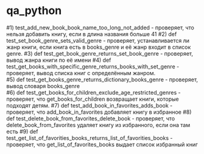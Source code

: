 # qa_python

#1) test_add_new_book_book_name_too_long_not_added - проверяет, что нельзя добавить книгу, если в длина названия больше 41 
#2) def test_set_book_genre_sets_valid_genre - проверяет, устанавливается ли жанр книги, если книга есть в books_genre и её жанр входит в список genre.
#3) def test_get_book_genre_returns_set_book_genre - проверяет, вывод жанра книги по её имени
#4) def test_get_books_with_specific_genre_returns_books_with_set_genre - проверяет, вывод списка книг с определённым жанром.  
#5) def test_get_books_genre_returns_dictionary_books_genre - проверяет, вывод словаря books_genre  
#6) def test_get_books_for_children_exclude_age_restricted_genres - проверяет, что get_books_for_children возвращает книги, которые подходят детям.
#7) def test_add_book_in_favorites_adds_book - проверяет, что add_book_in_favorites добавляет книгу в избранное 
#8) def test_delete_book_from_favorites_delete_book - проверяет, что delete_book_from_favorites удаляет книгу из избранного, если она там есть
#9) def test_get_list_of_favorities_books_returns_list_of_favorities_books - проверяет, что get_list_of_favorites_books выдает список избранный книг
